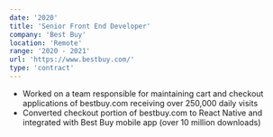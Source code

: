 ```yaml
---
date: '2020'
title: 'Senior Front End Developer'
company: 'Best Buy'
location: 'Remote'
range: '2020 - 2021'
url: 'https://www.bestbuy.com/'
type: 'contract'
---
```


- Worked on a team responsible for maintaining cart and checkout applications of bestbuy.com receiving over 250,000 daily visits
- Converted checkout portion of bestbuy.com to React Native and integrated with Best Buy mobile app (over 10 million downloads)
